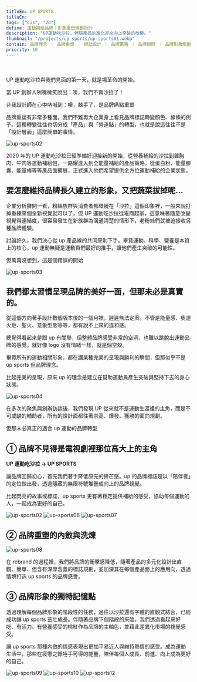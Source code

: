 ```yaml
---
titleEn: UP SPORTS
titleCn:
tags: ["cis", "2d"]
define: 運動補給品牌｜形象重塑規劃設計
description: "UP運動吃沙拉，伴隨產品的進化迎來向上突破的改變。"
thumbnail: "/projects/up-sports/up-sports01.webp"
contain: 品牌理念 ｜ 品牌重塑 ｜ 標誌設計 ｜ 品牌策略 ｜ 品牌顧問 ｜ 品牌形象規劃 ｜ 相關延伸物設計
priority: 10
---
```


<section>　

UP 運動吃沙拉與我們見面的第一天，就是場革命的開始。

當 UP 創辦人咧嘴微笑說出：噢，我們不賣沙拉了！

非我設計師在心中吶喊到：噢，棘手了，是品牌痛點重塑

</section>

<section>

品牌重塑有非常多種面，我們不難再大企業身上看見品牌標誌轉變顏色、線條的例子。這種轉變往往也切分成「產品」與「營運點」的轉型，也就是說這往往不是「設計層面」這麼簡單的事情。

<img alt="up-sports02" data-src="/projects/up-sports/up-sports02.webp" className="lazyload" />

2020 年的 UP 運動吃沙拉已經準備好迎接新的開始，從營養補給的沙拉到雞胸肉、牛肉等運動補給包，一路耀進入到全能量補給的產品策略，從蛋白粉、能量膠囊、能量棒等等產品面擴展，正式進入他們希望提供全方位運動補給的企業狀態。

</section>

<section>

## 要怎麼維持品牌長久建立的形象，又把蔬菜拔掉呢...

企業分析攤開一看，粉絲族群與消費者都環繞在「沙拉」這個印象裡，一般來說打掉重練來個全新視覺就可以了，但 UP 運動吃沙拉從電商起家，這意味著隨意改變視覺得連結度，很容易發生在新族群為溝通清楚的情形下，老粉絲們就被迫接收另種品牌體驗。

討論許久，我們決心從 up 產品線的共同原則下手。畢竟運動、科學、營養是本質上的核心，up 運動無疑是運動員們最好的推手，讓他們產生突破的可能性。

但萬萬沒想到，這是個錯誤的開始

<img alt="up-sports03" data-src="/projects/up-sports/up-sports03.webp" className="lazyload" />

</section>

<section>

## 我們都太習慣呈現品牌的美好一面，但那未必是真實的。

從這個方向著手設計數個版本後的一個月裡，遲遲無法定案。不管是能量感、奧運火炬、聖火、意象型態等等，都有說不上來的違和感。

總覺得看起來是跟 up 有關聯，但整體品牌感受非常的空洞，也難以跳脫出運動品牌的感覺。就好像 logo 沒有情緒一樣，就是個空殼。

畢竟所有的運動相關形象，都在講某種完美的呈現與勝利的瞬間，但那似乎不是 up sports 但品牌理念。

比起完美的呈現，原來 up 的理念是建立在幫助運動員產生突破與堅持下去的身心狀態。

<img alt="up-sports04" data-src="/projects/up-sports/up-sports04.webp" className="lazyload" />

在多次的聚焦與創辦訪談後，我們發現 UP 從來就不是運動生涯裡的主角，而是不可或缺的輔助者，所有的設計面都往著崇高、爆發、獲勝的面向規劃。

但那未必真正的適合 up 運動的品牌轉型

</section>

<section>

## ① 品牌不見得是電視劇裡那位高大上的主角

**UP 運動吃沙拉 → UP SPORTS**

讓品牌回歸初心，首先我們著手降低原先的鋒芒感。up 的品牌標誌是以「陪伴者」的定位做出發，透過隱藏的無限符號堆疊成向上的品牌視覺。

比起閃亮的故事或標誌，up sports 更有著穩定提供補給的感受，協助每個運動的人，一起成為更好的自己。

<img alt="up-sports02" data-src="/projects/up-sports/up-sports05.webp" className="lazyload" />
<img alt="up-sports06" data-src="/projects/up-sports/up-sports06.webp" className="lazyload" />
<img alt="up-sports07" data-src="/projects/up-sports/up-sports07.webp" className="lazyload" />

## ② 品牌重塑的內斂與洗煉

<img alt="up-sports08" data-src="/projects/up-sports/up-sports08.webp" className="lazyload" />

在 rebrand 的過程裡，我們將品牌的衝擊感降低，隨著產品的多元化設計出直觀、簡單、但含有深厚含義的標誌規劃，並加深其在每個產品面上的應用向，透過情境打造 up sports 的品牌感受。

## ③ 品牌形象的獨特記憶點

透過理解每個品牌形象的階段性的任務，過往以沙拉還有字體的直觀式結合，已經成功讓 up sports 茁壯成長。伴隨著品牌下個階段的來臨，我們透過看起來好吃、有活力、有營養感受的桃紅作為品牌的主軸色，並藉此差異化市場的視覺感受。

讓 up sports 那種內斂的情感表現出更加平易近人與維持熱情的感受。成為運動生活中，那些在疲憊之餘唾手可得的能量，陪伴每個人成長、前進、向上成為更好的自己。

<img alt="up-sports09" data-src="/projects/up-sports/up-sports09.webp" className="lazyload" />
<img alt="up-sports10" data-src="/projects/up-sports/up-sports10.webp" className="lazyload" />
<!-- <img alt="up-sports11" data-src="/projects/up-sports/up-sports11.webp" className="lazyload" /> -->
<img alt="up-sports12" data-src="/projects/up-sports/up-sports12.webp" className="lazyload" />

</section>
